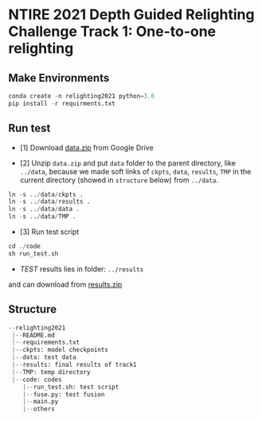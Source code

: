 # NTIRE 2021 Depth Guided Relighting Challenge Track 1: One-to-one relighting

## Make Environments
```python
conda create -n relighting2021 python=3.6
pip install -r requirments.txt
```

## Run test

- [1] Download [data.zip](https://drive.google.com/file/d/1oFCsGBcs-a3yIAr6BiA2mcXTTl2D5xAB/view?usp=sharing) from Google Drive



- [2] Unzip `data.zip` and put `data` folder to the parent directory, like `../data`, because we made soft links of `ckpts`, `data`, `results`, `TMP` in the current directory (showed in `structure` below) from `../data`.

```python
ln -s ../data/ckpts .
ln -s ../data/results .
ln -s ../data/data .
ln -s ../data/TMP .
```

- [3] Run test script
```python
cd ./code
sh run_test.sh
```

- *TEST* results lies in folder: `../results`

and can download from [results.zip](https://drive.google.com/file/d/1Q2H95cTqtCKxi7L1SmA3NTTYjqP5tEgr/view?usp=sharing)

## Structure
```python
--relighting2021
 |--README.md 
 |--requirements.txt
 |--ckpts: model checkpoints
 |--data: test data
 |--results: final results of track1
 |--TMP: temp directory
 |--code: codes
    |--run_test.sh: test script
    |--fuse.py: test fusion
    |--main.py
    |--others
```
